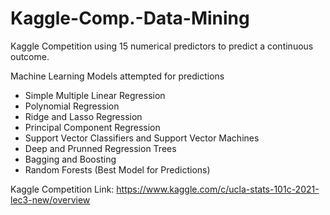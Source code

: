 # Kaggle-Comp.-Data-Mining
Kaggle Competition using 15 numerical predictors to predict a continuous outcome.

Machine Learning Models attempted for predictions
* Simple Multiple Linear Regression
* Polynomial Regression
* Ridge and Lasso Regression
* Principal Component Regression
* Support Vector Classifiers and Support Vector Machines
* Deep and Prunned Regression Trees
* Bagging and Boosting
* Random Forests (Best Model for Predictions)


Kaggle Competition Link:
https://www.kaggle.com/c/ucla-stats-101c-2021-lec3-new/overview
